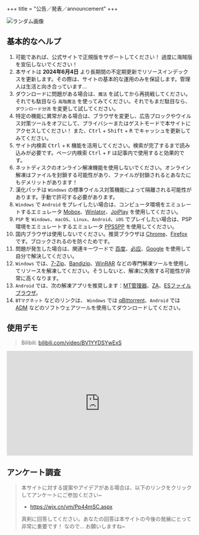 +++
title = "公告／発表／announcement"
+++

![ランダム画像](https://api.illlights.com/v1/img)

## 基本的なヘルプ

1. 可能であれば、公式サイトで正規版をサポートしてください！ 過度に海賊版を宣伝しないでください！
2. 本サイトは **2024年6月4日** より長期間の不定期更新でリソースインデックスを更新します。その際は、サイトの基本的な運用のみを保証します。管理人は生活と向き合っています...
3. ダウンロードに問題がある場合は、`魔法` を試してから再挑戦してください。それでも駄目なら `高階魔法` を使ってみてください。それでもまだ駄目なら、`ダウンロード分流` を変更して試してください。
4. 特定の機能に異常がある場合は、ブラウザを変更し、広告ブロックやウイルス対策ツールをオフにして、プライバシーまたはゲストモードで本サイトにアクセスしてください！ また、<kbd>Ctrl</kbd> + <kbd>Shift</kbd> + <kbd>R</kbd> でキャッシュを更新してみてください。
5. サイト内検索 <kbd>Ctrl</kbd> + <kbd>K</kbd> 機能を活用してください。検索が完了するまで読み込みが必要です。ページ内検索 <kbd>Ctrl</kbd> + <kbd>F</kbd> は記事内で使用すると効果的です。
6. ネットディスクのオンライン解凍機能を使用しないでください。オンライン解凍はファイルを封鎖する可能性があり、ファイルが封鎖されるとあなたにもデメリットがあります！
7. 漢化パッチは `Windows` の標準ウイルス対策機能によって隔離される可能性があります。手動で許可する必要があります。
8. `Windows` で `Android` をプレイしたい場合は、コンピュータ環境をエミュレートするエミュレータ [Mobox](https://github.com/olegos2/mobox/blob/main/README-zh_CN.md)、[Winlator](https://winlator.org/)、[JoiPlay](https://joiplay.org/) を使用してください。
9. `PSP` を `Windows`、`macOS`、`Linux`、`Android`、`iOS` でプレイしたい場合は、PSP環境をエミュレートするエミュレータ [PPSSPP](https://www.ppsspp.org/) を使用してください。
10. 国内ブラウザは使用しないでください。推奨ブラウザは [Chrome](https://www.google.com/intl/ja/chrome/)、[Firefox](https://www.mozilla.org/ja/firefox/) です。ブロックされるのを防ぐためです。
11. 問題が発生した場合は、関連キーワードで [百度](https://www.baidu.com/)、[必应](https://www.bing.com/)、[Google](https://www.google.com/) を使用して自分で解決してください。
12. `Windows` では、[7-Zip](https://sparanoid.com/lab/7z/)、[Bandizip](https://www.bandisoft.com/bandizip/)、[WinRAR](https://www.win-rar.com/) などの専門解凍ツールを使用してリソースを解凍してください。そうしないと、解凍に失敗する可能性が非常に高くなります。
13. `Android` では、次の解凍アプリを推奨します：[MT管理器](https://mt2.cn/)、[ZA](https://play.google.com/store/apps/details?id=ru.zdevs.zarchiver&pcampaignid=web_share)、[ESファイルブラウザ](http://www.estrongs.com/)。
14. `BTマグネット` などのリンクは、 `Windows` では [qBittorrent](https://github.com/c0re100/qBittorrent-Enhanced-Edition)、`Android` では [ADM](https://play.google.com/store/apps/details?id=com.dv.adm&pcampaignid=web_share) などのソフトウェアツールを使用してダウンロードしてください。

## 使用デモ

> Bilibili: [bilibili.com/video/BV1YYDSYwExS](https://www.bilibili.com/video/BV1YYDSYwExS/?share_source=copy_web&vd_source=fad28c3dbd9214bb50e66f8dd77d9f46)

<iframe style="width: 100%; aspect-ratio: 16 / 9;" src="https://player.bilibili.com/player.html?isOutside=true&aid=113441243205169&bvid=BV1YYDSYwExS&cid=26655394707&p=1&autoplay=0&t=8" scrolling="no" border="0" frameborder="no" framespacing="0" allowfullscreen="true"></iframe>

## アンケート調査

> 本サイトに対する提案やアイデアがある場合は、以下のリンクをクリックしてアンケートにご参加ください~
>
> - <https://wjx.cn/vm/Pp44mSC.aspx>
>
> 真剣に回答してください。あなたの回答は本サイトの今後の発展にとって非常に重要です！ なので... お願いしますね~
